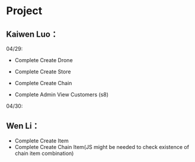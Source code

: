 # Project 
## Kaiwen Luo：
04/29:
- Complete Create Drone
- Complete Create Store
- Complete Create Chain

- Complete Admin View Customers (s8)

04/30:
## Wen Li：
- Complete Create Item
- Complete Create Chain Item(JS might be needed to check existence of chain item combination)